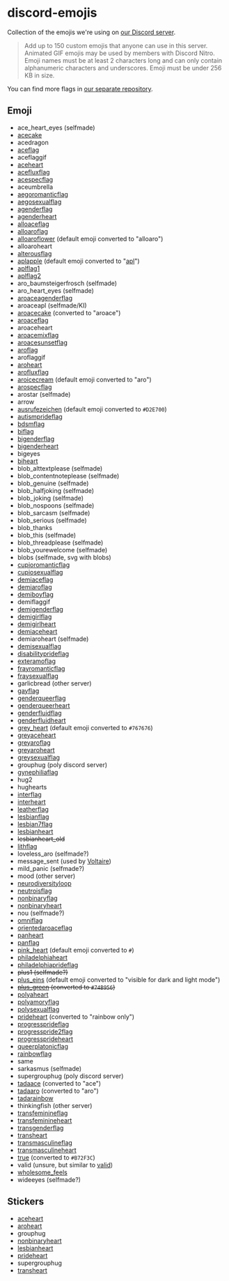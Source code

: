 # discord-emojis

Collection of the emojis we're using on [our Discord
server][aspecgerman].

> Add up to 150 custom emojis that anyone can use in this server.
> Animated GIF emojis may be used by members with Discord Nitro. Emoji
> names must be at least 2 characters long and can only contain
> alphanumeric characters and underscores. Emoji must be under 256 KB in
> size.

You can find more flags in [our separate
repository](https://github.com/aspec-german/pride-emoji-flags/).

## Emoji

* ace_heart_eyes (selfmade)
* [acecake](https://www.deviantart.com/galadnilien/art/Ace-Cake-528372645)
* acedragon
* [aceflag](https://github.com/aspec-german/pride-emoji-flags/blob/main/png/ace-flag.png)
* aceflaggif
* [aceheart](https://emoji.gg/emoji/4863-asexual)
* [acefluxflag](https://github.com/aspec-german/pride-emoji-flags/blob/main/png/aceflux-flag.png)
* [acespecflag](https://github.com/aspec-german/pride-emoji-flags/blob/main/png/acespec-flag.png)
* aceumbrella
* [aegoromanticflag](https://github.com/aspec-german/pride-emoji-flags/blob/main/png/aegoromantic-flag.png)
* [aegosexualflag](https://github.com/aspec-german/pride-emoji-flags/blob/main/png/aegosexual-flag.png)
* [agenderflag](https://github.com/aspec-german/pride-emoji-flags/blob/main/png/agender-flag.png)
* [agenderheart](https://emoji.gg/emoji/4493_agender_pride_heart)
* [alloaceflag](https://github.com/aspec-german/pride-emoji-flags/blob/main/png/alloace-flag.png)
* [alloaroflag](https://github.com/aspec-german/pride-emoji-flags/blob/main/png/alloaro-flag.png)
* [alloaroflower](https://discord.com/assets/b8126c857aacaf1d7226fa5505b5f5cb.svg)
  (default emoji converted to "alloaro")
* alloaroheart
* [alterousflag](https://github.com/aspec-german/pride-emoji-flags/blob/main/png/alterous-flag.png)
* [aplapple](https://discord.com/assets/a77e46deee7127d2b85e271f0d5b738a.svg)
  (default emoji converted to
  "[apl](https://github.com/aspec-german/pride-emoji-flags/blob/main/png/apl-flag1.png)")
* [aplflag1](https://github.com/aspec-german/pride-emoji-flags/blob/main/png/apl-flag1.png)
* [aplflag2](https://github.com/aspec-german/pride-emoji-flags/blob/main/png/apl-flag2.png)
* aro_baumsteigerfrosch (selfmade)
* aro_heart_eyes (selfmade)
* [aroaceagenderflag](https://github.com/aspec-german/pride-emoji-flags/blob/main/png/aroaceagender-flag.png)
* aroaceapl (selfmade/KI)
* [aroacecake](https://www.deviantart.com/galadnilien/art/Ace-Cake-528372645)
  (converted to "aroace")
* [aroaceflag](https://github.com/aspec-german/pride-emoji-flags/blob/main/png/aroace-flag.png)
* aroaceheart
* [aroacemixflag](https://github.com/aspec-german/pride-emoji-flags/blob/main/png/aroace-mix-flag.png)
* [aroacesunsetflag](https://github.com/aspec-german/pride-emoji-flags/blob/main/png/aroace-sunset-flag.png)
* [aroflag](https://github.com/aspec-german/pride-emoji-flags/blob/main/png/aro-flag.png)
* aroflaggif
* [aroheart](https://emoji.gg/emoji/5633-aromantic)
* [arofluxflag](https://github.com/aspec-german/pride-emoji-flags/blob/main/png/aroflux-flag.png)
* [aroicecream](https://discord.com/assets/52bfdf64e0f7355d16780ff7187f9a1a.svg)
  (default emoji converted to "aro")
* [arospecflag](https://github.com/aspec-german/pride-emoji-flags/blob/main/png/arospec-flag.png)
* arostar (selfmade)
* arrow
* [ausrufezeichen](https://discord.com/assets/4467f392af6cb1ad2acd20ae416a69ab.svg)
  (default emoji converted to `#D2E700`)
* [autismprideflag](https://github.com/aspec-german/pride-emoji-flags/blob/main/png/autismpride-flag.png)
* [bdsmflag](https://github.com/aspec-german/pride-emoji-flags/blob/main/png/bdsm-flag.png)
* [biflag](https://github.com/aspec-german/pride-emoji-flags/blob/main/png/bi-flag.png)
* [bigenderflag](https://github.com/aspec-german/pride-emoji-flags/blob/main/png/bigender-flag.png)
* [bigenderheart](https://emoji.gg/emoji/5311_bigender_pride_heart)
* bigeyes
* [biheart](https://emoji.gg/emoji/9117_bi_flag_heart)
* blob_alttextplease (selfmade)
* blob_contentnoteplease (selfmade)
* blob_genuine (selfmade)
* blob_halfjoking (selfmade)
* blob_joking (selfmade)
* blob_nospoons (selfmade)
* blob_sarcasm (selfmade)
* blob_serious (selfmade)
* blob_thanks
* blob_this (selfmade)
* blob_threadplease (selfmade)
* blob_yourewelcome (selfmade)
* blobs (selfmade, svg with blobs)
* [cupioromanticflag](https://github.com/aspec-german/pride-emoji-flags/blob/main/png/cupioromantic-flag.png)
* [cupiosexualflag](https://github.com/aspec-german/pride-emoji-flags/blob/main/png/cupiosexual-flag.png)
* [demiaceflag](https://github.com/aspec-german/pride-emoji-flags/blob/main/png/demisexual-flag.png)
* [demiaroflag](https://github.com/aspec-german/pride-emoji-flags/blob/main/png/demiaro-flag.png)
* [demiboyflag](https://github.com/aspec-german/pride-emoji-flags/blob/main/png/demiboy-flag.png)
* demiflaggif
* [demigenderflag](https://github.com/aspec-german/pride-emoji-flags/blob/main/png/demigender-flag.png)
* [demigirlflag](https://github.com/aspec-german/pride-emoji-flags/blob/main/png/demigirl-flag.png)
* [demigirlheart](https://emoji.gg/emoji/9676_demigirl_pride_heart)
* [demiaceheart](https://emoji.gg/emoji/7319_demisexual_pride_heart)
* demiaroheart (selfmade)
* [demisexualflag](https://github.com/aspec-german/pride-emoji-flags/blob/main/png/demisexual-flag.png)
* [disabilityprideflag](https://github.com/aspec-german/pride-emoji-flags/blob/main/png/disability-pride-flag.png)
* [exteramoflag](https://github.com/aspec-german/pride-emoji-flags/blob/main/png/exteramo-flag.png)
* [frayromanticflag](https://github.com/aspec-german/pride-emoji-flags/blob/main/png/frayromantic-flag.png)
* [fraysexualflag](https://github.com/aspec-german/pride-emoji-flags/blob/main/png/fraysexual-flag.png)
* garlicbread (other server)
* [gayflag](https://github.com/aspec-german/pride-emoji-flags/blob/main/png/gay-flag.png)
* [genderqueerflag](https://github.com/aspec-german/pride-emoji-flags/blob/main/png/gender-queer-flag.png)
* [genderqueerheart](https://emoji.gg/emoji/4360_genderqueer_pride_flag)
* [genderfluidflag](https://github.com/aspec-german/pride-emoji-flags/blob/main/png/gender-fluid-flag.png)
* [genderfluidheart](https://emoji.gg/emoji/5176_genderfluid_pride_heart)
* [grey_heart](https://discord.com/assets/35221463e22cf68c28b23b6479a43613.svg)
  (default emoji converted to `#767676`)
* [greyaceheart](https://emoji.gg/emoji/6249_gray_ace_pride_heart)
* [greyaroflag](https://github.com/aspec-german/pride-emoji-flags/blob/main/png/greyaro-flag.png)
* [greyaroheart](https://emoji.gg/emoji/7587_gray_aro_pride_heart)
* [greysexualflag](https://github.com/aspec-german/pride-emoji-flags/blob/main/png/greysexual-flag.png)
* grouphug (poly discord server)
* [gynephiliaflag](https://github.com/aspec-german/pride-emoji-flags/blob/main/png/gynephilia-flag.png)
* hug2
* hughearts
* [interflag](https://github.com/aspec-german/pride-emoji-flags/blob/main/png/intersex-flag.png)
* [interheart](https://emoji.gg/emoji/4869_intersex_pride_sparkle_heart)
* [leatherflag](https://github.com/aspec-german/pride-emoji-flags/blob/main/png/leather-flag.png)
* [lesbianflag](https://github.com/aspec-german/pride-emoji-flags/blob/main/png/lesbian-flag.png)
* [lesbian7flag](https://github.com/aspec-german/pride-emoji-flags/blob/main/png/lesbian-7-flag.png)
* [lesbianheart](https://emoji.gg/emoji/4863-lesbian)
* ~~lesbianheart_old~~
* [lithflag](https://github.com/aspec-german/pride-emoji-flags/blob/main/png/lith-flag.png)
* loveless_aro (selfmade?)
* message_sent (used by [Voltaire](https://nminchow.github.io/VoltaireWeb/))
* mild_panic (selfmade?)
* mood (other server)
* [neurodiversityloop](https://commons.wikimedia.org/wiki/File:Autism_spectrum_infinity_awareness_symbol.svg)
* [neutroisflag](https://github.com/aspec-german/pride-emoji-flags/blob/main/png/neutrois-flag.png)
* [nonbinaryflag](https://github.com/aspec-german/pride-emoji-flags/blob/main/png/nonbinary-flag.png)
* [nonbinaryheart](https://emoji.gg/emoji/5633-nonbinary)
* nou (selfmade?)
* [omniflag](https://github.com/aspec-german/pride-emoji-flags/blob/main/png/omni-flag.png)
* [orientedaroaceflag](https://github.com/aspec-german/pride-emoji-flags/blob/main/png/oriented-aroace-flag.png)
* [panheart](https://emoji.gg/emoji/3291-pansexual)
* [panflag](https://github.com/aspec-german/pride-emoji-flags/blob/main/png/pan-flag.png)
* [pink_heart](https://discord.com/assets/35221463e22cf68c28b23b6479a43613.svg)
  (default emoji converted to `#`)
* [philadelphiaheart](https://emoji.gg/emoji/5674_gay_pride_flag_heart)
* [philadelphiaprideflag](https://github.com/aspec-german/pride-emoji-flags/blob/main/png/philadelphia-pride-flag.png)
* ~~plus1 (selfmade?)~~
* [plus_eins](https://discord.com/assets/9a43e631d506ae4818ecefc825dc02ad.svg)
  (default emoji converted to "visible for dark and light mode")
* ~~[plus_green](https://cdn.pixabay.com/photo/2014/04/02/10/55/plus-304947_640.png)
  (converted to `#74B956`)~~
* [polyaheart](https://emoji.gg/emoji/1988_poly_pride_heart)
* [polyamoryflag](https://github.com/aspec-german/pride-emoji-flags/blob/main/png/polyamory-flag.png)
* [polysexualflag](https://github.com/aspec-german/pride-emoji-flags/blob/main/png/polysexual-flag.png)
* [prideheart](https://emoji.gg/emoji/5633-lgbt) (converted to "rainbow only")
* [progressprideflag](https://github.com/aspec-german/pride-emoji-flags/blob/main/png/progresspride-flag.png)
* [progresspride2flag](https://github.com/aspec-german/pride-emoji-flags/blob/main/png/progresspride2-flag.png)
* [progressprideheart](https://emoji.gg/emoji/5633-lgbt)
* [queerplatonicflag](https://github.com/aspec-german/pride-emoji-flags/blob/main/png/queerplatonic-flag.png)
* [rainbowflag](https://github.com/aspec-german/pride-emoji-flags/blob/main/png/pride-flag.png)
* same
* sarkasmus (selfmade)
* supergrouphug (poly discord server)
* [tadaace](https://emoji.gg/emoji/6627-gay-tada) (converted to "ace")
* [tadaaro](https://emoji.gg/emoji/6627-gay-tada) (converted to "aro")
* [tadarainbow](https://emoji.gg/emoji/6627-gay-tada)
* thinkingfish (other server)
* [transfeminineflag](https://github.com/aspec-german/pride-emoji-flags/blob/main/png/transfeminine-flag.png)
* [transfeminineheart](https://emoji.gg/emoji/1678_transfeminine_pride_heart)
* [transgenderflag](https://github.com/aspec-german/pride-emoji-flags/blob/main/png/transgender-flag.png)
* [transheart](https://emoji.gg/emoji/7551-trans)
* [transmasculineflag](https://github.com/aspec-german/pride-emoji-flags/blob/main/png/transmasculine-flag.png)
* [transmasculineheart](https://emoji.gg/emoji/7230_transmasculine_pride_heart)
* [true](https://emoji.gg/emoji/100True) (converted to `#B72F3C`)
* valid (unsure, but similar to [valid](https://emoji.gg/emoji/9153_valid))
* [wholesome_feels](https://emoji.gg/emoji/6006_WholesomeFeels)
* wideeyes (selfmade?)

## Stickers

* [aceheart](https://emoji.gg/emoji/4863-asexual)
* [aroheart](https://emoji.gg/emoji/5633-aromantic)
* grouphug
* [nonbinaryheart](https://emoji.gg/emoji/5633-nonbinary)
* [lesbianheart](https://emoji.gg/emoji/4863-lesbian)
* [prideheart](https://emoji.gg/emoji/5633-lgbt)
* supergrouphug
* [transheart](https://emoji.gg/emoji/7551-trans)

[aspecgerman]: https://aspecgerman.de
